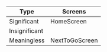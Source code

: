 | Type         | Screens        |
| ------------ | -------------- |
| Significant   | HomeScreen     |
| Insignificant |                |
| Meaningless  | NextToGoScreen |
